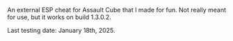 An external ESP cheat for Assault Cube that I made for fun.
Not really meant for use, but it works on build 1.3.0.2. 

Last testing date: January 18th, 2025.
